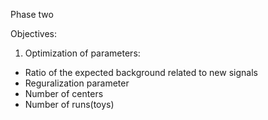 Phase two

Objectives:
1. Optimization of parameters:
- Ratio of the expected background related to new signals
- Reguralization parameter
- Number of centers
- Number of runs(toys)
